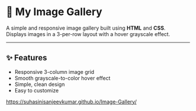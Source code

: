 # 📸 My Image Gallery

A simple and responsive image gallery built using **HTML** and **CSS**.  
Displays images in a 3-per-row layout with a hover grayscale effect.

---

## ✨ Features
- Responsive 3-column image grid
- Smooth grayscale-to-color hover effect
- Simple, clean design
- Easy to customize



https://suhasinisanjeevkumar.github.io/Image-Gallery/
